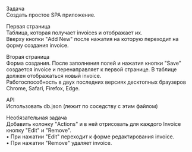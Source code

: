 Задача</br>
Создать простое SPA приложение.</br>
 
Первая страница</br>
Таблица, которая получает invoices и отображает их.</br>
Вверху кнопки "Add New" после нажатия на которую переходит на форму создания invoice.</br>
 
Вторая страница</br>
Форма создания. После заполнения полей и нажатия кнопки "Save" </br>
создается invoice и перенаправляет к первой странице. В таблице должен отображаться новый invoice.</br>
Работоспособность в двух последних версиях десктопных браузеров Chrome, Safari, Firefox, Edge.</br>

API</br>
Использовать db.json (лежит по соседству с этим файлом)</br>

Необязательная задача</br>
Добавить колонку "Actions" и в ней отрисовать для каждого Invoice кнопку "Edit" и "Remove".</br>
•	При нажатии "Edit" переходит к форме редактирования invoice.</br>
•	При нажатии "Remove" удаляет invoice.</br>

